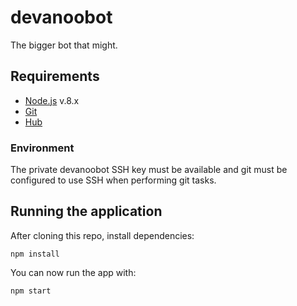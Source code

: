 devanoobot
===
The bigger bot that might.

## Requirements
- [Node.js](https://nodejs.org/en/download/) v.8.x
- [Git](https://git-scm.com/)
- [Hub](https://hub.github.com/)

### Environment
The private devanoobot SSH key must be available and git must be configured to
use SSH when performing git tasks.

## Running the application
After cloning this repo, install dependencies:
```
npm install
```
You can now run the app with:
```
npm start
```
